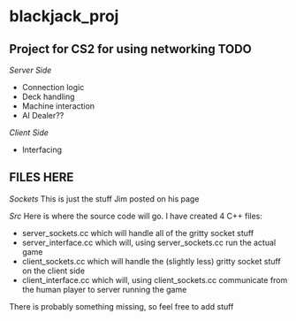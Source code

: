 # blackjack_proj
**Project for CS2 for using networking**
TODO
-----
*Server Side*
- Connection logic
- Deck handling
- Machine interaction
- AI Dealer??

*Client Side*
- Interfacing

FILES HERE
-----
*Sockets*
This is just the stuff Jim posted on his page

*Src*
Here is where the source code will go. I have created 4 C++ files:

- server_sockets.cc
    which will handle all of the gritty socket stuff
- server_interface.cc
    which will, using server_sockets.cc run the actual game
- client_sockets.cc
    which will handle the (slightly less) gritty socket stuff on the client side
- client_interface.cc
    which will, using client_sockets.cc communicate from the human player to server running the game

There is probably something missing, so feel free to add stuff
